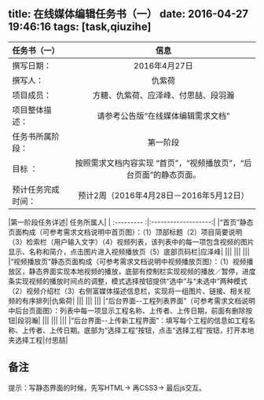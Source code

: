 title: 在线媒体编辑任务书（一）
date: 2016-04-27 19:46:16
tags: [task,qiuzihe]
---
|任务书（一）|信息|
| :---------|:-------------------:|
|撰写日期：|2016年4月27日|
|撰写人：|仇紫荷|
|项目成员：|方糖、仇紫荷、应泽峰、付思喆、段羽瀚|
|项目整体描述：|请参考公告版“在线媒体编辑需求文档”|
|任务书所属阶段：|第一阶段|
|目标 ：|按照需求文档内容实现 “首页”，“视频播放页”，“后台页面”的静态页面。|
|预计任务完成时间：| 预计2周（2016年4月28日－2016年5月12日）| 

|第一阶段任务详述| 任务所属人|
| :--------- :|:-------------------:|
|“首页”静态页面构成（可参考需求文档说明中首页图）：（1）顶部标题（2）项目简要说明（3）检索栏（用户输入文字）（4）视频列表，该列表中的每一项包含视频的图片显示、名称和简介，点击图片进入视频播放页（5）底部页码栏|应泽峰|
|||
|||
|||
|“视频播放页”静态页面构成（可参考需求文档说明中视频播放页图）：（1）视频播放区，静态界面实现本地视频的播放，底部有控制栏实现视频的播放／暂停，进度条实现视频的播放时间点的调整，模式选择按钮提供“选中”与“未选中”两种模式（2）视频介绍栏（3）右侧富媒体描述信息栏，实现将一组图片、链接、相关视频的有序排列|仇紫荷|
|||
|||
|||
|“后台界面--工程列表界面”（可参考需求文档说明中后台页面图）：列表中每一项显示工程名称、上传者、上传日期，前面有删除按钮|段羽瀚|
|||
|||
|||
|“后台界面--上传新工程界面”：填写每个工程的信息如工程名称、上传者、上传日期。底部为“选择工程”按钮，点击“选择工程”按钮，打开本地夹选择工程|付思喆|

## 备注
提示：写静态界面的时候，先写HTML-> 再CSS3-> 最后js交互。
